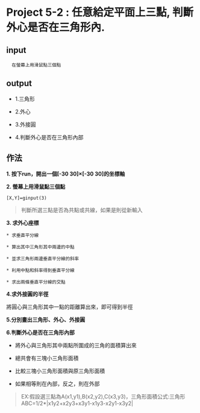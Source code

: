 # Project 5-2 : 任意給定平面上三點, 判斷外心是否在三角形內.

## input

```
  在螢幕上用滑鼠點三個點 
```


## output

* 1.三角形 

* 2.外心

* 3.外接圓

* 4.判斷外心是否在三角形內部

## 作法

**1. 按下run，開出一個[-30 30]×[-30 30]的坐標軸**

**2. 螢幕上用滑鼠點三個點** 

```
[X,Y]=ginput(3)
```

>判斷所選三點是否為共點或共線，如果是則從新輸入

**3. 求外心座標**

```
* 求垂直平分線

* 算出其中三角形其中兩邊的中點

* 並求三角形兩邊垂直平分線的斜率

* 利用中點和斜率得到垂直平分線

* 求出兩條垂直平分線的交點
```

**4.求外接圓的半徑**

將圓心與三角形其中一點的距離算出來，即可得到半徑

**5.分別畫出三角形、外心、外接圓**

**6.判斷外心是否在三角形內部**

* 將外心與三角形其中兩點所圍成的三角的面積算出來

* 總共會有三塊小三角形面積

* 比較三塊小三角形面積與原三角形面積

* 如果相等則在內部，反之，則在外部

> EX:假設選三點為A(x1,y1),B(x2,y2),C(x3,y3)，三角形面積公式:三角形ABC=1/2*|x1y2+x2y3+x3y1-x1y3-x2y1-x3y2|















